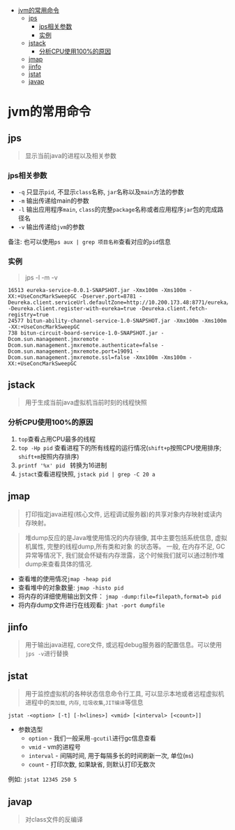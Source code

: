 <!-- TOC depthFrom:1 depthTo:6 withLinks:1 updateOnSave:1 orderedList:0 -->

- [jvm的常用命令](#jvm的常用命令)
	- [jps](#jps)
		- [jps相关参数](#jps相关参数)
		- [实例](#实例)
	- [jstack](#jstack)
		- [分析CPU使用100%的原因](#分析cpu使用100的原因)
	- [jmap](#jmap)
	- [jinfo](#jinfo)
	- [jstat](#jstat)
	- [javap](#javap)

<!-- /TOC -->
# jvm的常用命令
## jps
> 显示当前java的进程以及相关参数
### jps相关参数
- `-q` 只显示`pid`, 不显示`class`名称, `jar`名称以及`main`方法的参数
- `-m` 输出传递给main的参数
- `-l` 输出应用程序`main`, `class`的完整`package`名称或者应用程序`jar`包的完成路径名
- `-v` 输出传递给`jvm`的参数

备注: 也可以使用`ps aux | grep 项目名称`查看对应的`pid`信息

### 实例
> jps -l -m -v

```linux
16513 eureka-service-0.0.1-SNAPSHOT.jar -Xmx100m -Xms100m -XX:+UseConcMarkSweepGC -Dserver.port=8781 -Deureka.client.serviceUrl.defaultZone=http://10.200.173.48:8771/eureka/,http://10.200.173.48:8761/eureka/ -Deureka.client.register-with-eureka=true -Deureka.client.fetch-registry=true
24577 bitun-ability-channel-service-1.0-SNAPSHOT.jar -Xmx100m -Xms100m -XX:+UseConcMarkSweepGC
738 bitun-circuit-board-service-1.0-SNAPSHOT.jar -Dcom.sun.management.jmxremote -Dcom.sun.management.jmxremote.authenticate=false -Dcom.sun.management.jmxremote.port=19091 -Dcom.sun.management.jmxremote.ssl=false -Xmx100m -Xms100m -XX:+UseConcMarkSweepGC
```

## jstack
> 用于生成当前java虚拟机当前时刻的线程快照
### 分析CPU使用100%的原因
1. `top`查看占用CPU最多的线程
2. `top -Hp pid` 查看进程下的所有线程的运行情况(`shift+p`按照CPU使用排序; `shift+m`按照内存排序)
3. `printf '%x' pid ` 转换为16进制
4. `jstact`查看进程快照, `jstack pid | grep -C 20 a`

## jmap
> 打印指定java进程(核心文件, 远程调试服务器)的共享对象内存映射或读内存映射。

> 堆dump反应的是Java堆使用情况的内存镜像, 其中主要包括系统信息, 虚拟机属性, 完整的线程dump,所有类和对象
的状态等。 一般, 在内存不足, GC异常等情况下, 我们就会怀疑有内存泄露，这个时候我们就可以通过制作堆dump来查看具体的情况.

- 查看堆的使用情况`jmap -heap pid`
- 查看堆中的对象数量: `jmap -histo pid`
- 将内存的详细使用输出到文件： `jmap -dump:file=filepath,format=b pid`
- 将内存dump文件进行在线观看: `jhat -port dumpfile`

## jinfo
> 用于输出java进程, core文件, 或远程debug服务器的配置信息。可以使用`jps -v`进行替换

## jstat
> 用于监控虚拟机的各种状态信息命令行工具, 可以显示本地或者远程虚拟机进程中的`类加载`, `内存`, `垃圾收集`,`JIT编译`等信息

`jstat -<option> [-t] [-h<lines>] <vmid> [<interval> [<count>]]`
- 参数选型
  - `option` - 我们一般采用`-gcutil`进行gc信息查看
  - `vmid` - vm的进程号
  - `interval` - 间隔时间, 用于每隔多长的时间刷新一次, 单位(`ms`)
  - `count` - 打印次数, 如果缺省, 则默认打印无数次

例如: `jstat 12345 250 5`

## javap
> 对class文件的反编译
